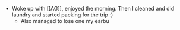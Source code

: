 - Woke up with [[AG]], enjoyed the morning. Then I cleaned and did laundry and started packing for the trip :)
  - Also managed to lose one my earbu